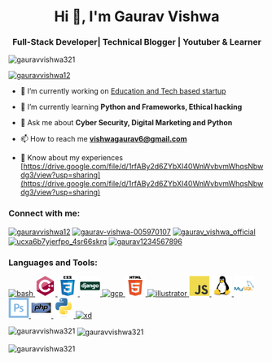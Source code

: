 <h1 align="center">Hi 👋, I'm Gaurav Vishwa</h1>
<h3 align="center">Full-Stack Developer| Technical Blogger | Youtuber & Learner</h3>

<p align="left"> <img src="https://komarev.com/ghpvc/?username=gauravvishwa321&label=Profile%20views&color=0e75b6&style=flat" alt="gauravvishwa321" /> </p>

<p align="left"> <a href="https://twitter.com/gauravvishwa12" target="blank"><img src="https://img.shields.io/twitter/follow/gauravvishwa12?logo=twitter&style=for-the-badge" alt="gauravvishwa12" /></a> </p>

- 🔭 I’m currently working on [Education and Tech based startup](https://www.techworksitsolution.in)

- 🌱 I’m currently learning **Python and Frameworks, Ethical hacking**

- 💬 Ask me about **Cyber Security, Digital Marketing and Python**

- 📫 How to reach me **vishwagaurav6@gmail.com**

- 📄 Know about my experiences [https://drive.google.com/file/d/1rfABy2d6ZYbXI40WnWvbvmWhqsNbwdg3/view?usp=sharing](https://drive.google.com/file/d/1rfABy2d6ZYbXI40WnWvbvmWhqsNbwdg3/view?usp=sharing)

<h3 align="left">Connect with me:</h3>
<p align="left">
<a href="https://twitter.com/gauravvishwa12" target="blank"><img align="center" src="https://raw.githubusercontent.com/rahuldkjain/github-profile-readme-generator/neutral-icons/src/images/icons/Social/twitter.svg" alt="gauravvishwa12" height="30" width="40" /></a>
<a href="https://linkedin.com/in/gaurav-vishwa-005970107" target="blank"><img align="center" src="https://raw.githubusercontent.com/rahuldkjain/github-profile-readme-generator/neutral-icons/src/images/icons/Social/linked-in-alt.svg" alt="gaurav-vishwa-005970107" height="30" width="40" /></a>
<a href="https://instagram.com/gaurav_vishwa_official" target="blank"><img align="center" src="https://raw.githubusercontent.com/rahuldkjain/github-profile-readme-generator/neutral-icons/src/images/icons/Social/instagram.svg" alt="gaurav_vishwa_official" height="30" width="40" /></a>
<a href="https://www.youtube.com/c/ucxa6b7yjerfpo_4sr66skrq" target="blank"><img align="center" src="https://raw.githubusercontent.com/rahuldkjain/github-profile-readme-generator/neutral-icons/src/images/icons/Social/youtube.svg" alt="ucxa6b7yjerfpo_4sr66skrq" height="30" width="40" /></a>
<a href="https://www.hackerrank.com/gaurav1234567896" target="blank"><img align="center" src="https://raw.githubusercontent.com/rahuldkjain/github-profile-readme-generator/neutral-icons/src/images/icons/Social/hackerrank.svg" alt="gaurav1234567896" height="30" width="40" /></a>
</p>

<h3 align="left">Languages and Tools:</h3>
<p align="left"> <a href="https://www.gnu.org/software/bash/" target="_blank"> <img src="https://www.vectorlogo.zone/logos/gnu_bash/gnu_bash-icon.svg" alt="bash" width="40" height="40"/> </a> <a href="https://www.w3schools.com/cpp/" target="_blank"> <img src="https://raw.githubusercontent.com/devicons/devicon/master/icons/cplusplus/cplusplus-original.svg" alt="cplusplus" width="40" height="40"/> </a> <a href="https://www.w3schools.com/css/" target="_blank"> <img src="https://raw.githubusercontent.com/devicons/devicon/master/icons/css3/css3-original-wordmark.svg" alt="css3" width="40" height="40"/> </a> <a href="https://www.djangoproject.com/" target="_blank"> <img src="https://raw.githubusercontent.com/devicons/devicon/master/icons/django/django-original.svg" alt="django" width="40" height="40"/> </a> <a href="https://cloud.google.com" target="_blank"> <img src="https://www.vectorlogo.zone/logos/google_cloud/google_cloud-icon.svg" alt="gcp" width="40" height="40"/> </a> <a href="https://www.w3.org/html/" target="_blank"> <img src="https://raw.githubusercontent.com/devicons/devicon/master/icons/html5/html5-original-wordmark.svg" alt="html5" width="40" height="40"/> </a> <a href="https://www.adobe.com/in/products/illustrator.html" target="_blank"> <img src="https://www.vectorlogo.zone/logos/adobe_illustrator/adobe_illustrator-icon.svg" alt="illustrator" width="40" height="40"/> </a> <a href="https://developer.mozilla.org/en-US/docs/Web/JavaScript" target="_blank"> <img src="https://raw.githubusercontent.com/devicons/devicon/master/icons/javascript/javascript-original.svg" alt="javascript" width="40" height="40"/> </a> <a href="https://www.linux.org/" target="_blank"> <img src="https://raw.githubusercontent.com/devicons/devicon/master/icons/linux/linux-original.svg" alt="linux" width="40" height="40"/> </a> <a href="https://www.mysql.com/" target="_blank"> <img src="https://raw.githubusercontent.com/devicons/devicon/master/icons/mysql/mysql-original-wordmark.svg" alt="mysql" width="40" height="40"/> </a> <a href="https://www.photoshop.com/en" target="_blank"> <img src="https://raw.githubusercontent.com/devicons/devicon/master/icons/photoshop/photoshop-line.svg" alt="photoshop" width="40" height="40"/> </a> <a href="https://www.php.net" target="_blank"> <img src="https://raw.githubusercontent.com/devicons/devicon/master/icons/php/php-original.svg" alt="php" width="40" height="40"/> </a> <a href="https://www.python.org" target="_blank"> <img src="https://raw.githubusercontent.com/devicons/devicon/master/icons/python/python-original.svg" alt="python" width="40" height="40"/> </a> <a href="https://www.adobe.com/products/xd.html" target="_blank"> <img src="https://cdn.worldvectorlogo.com/logos/adobe-xd.svg" alt="xd" width="40" height="40"/> </a> </p>

<p><img align="left" src="https://github-readme-stats.vercel.app/api/top-langs?username=gauravvishwa321&show_icons=true&locale=en&layout=compact" alt="gauravvishwa321" /></p>

<p>&nbsp;<img align="center" src="https://github-readme-stats.vercel.app/api?username=gauravvishwa321&show_icons=true&locale=en" alt="gauravvishwa321" /></p>

<p><img align="center" src="https://github-readme-streak-stats.herokuapp.com/?user=gauravvishwa321&" alt="gauravvishwa321" /></p>
